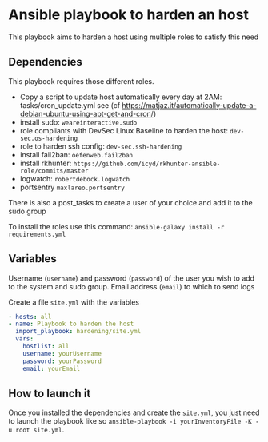 # Ansible playbook to harden an host

This playbook aims to harden a host using multiple roles to satisfy this need

## Dependencies

This playbook requires those different roles.

- Copy a script to update host automatically every day at 2AM: tasks/cron_update.yml see (cf <https://matjaz.it/automatically-update-a-debian-ubuntu-using-apt-get-and-cron/>)
- install sudo: `weareinteractive.sudo`
- role compliants with DevSec Linux Baseline to harden the host: `dev-sec.os-hardening`
- role to harden ssh config: `dev-sec.ssh-hardening`
- install fail2ban: `oefenweb.fail2ban`
- install rkhunter: `https://github.com/icyd/rkhunter-ansible-role/commits/master`
- logwatch: `robertdebock.logwatch`
- portsentry `maxlareo.portsentry`

There is also a post_tasks to create a user of your choice and add it to the sudo group

To install the roles use this command:
`ansible-galaxy install -r  requirements.yml`

## Variables

Username (`username`) and password (`password`) of the user you wish to add to the system and sudo group.
Email address (`email`) to which to send logs

Create a file `site.yml` with the variables

```yml
- hosts: all
- name: Playbook to harden the host
  import_playbook: hardening/site.yml
  vars:
    hostlist: all
    username: yourUsername
    password: yourPassword
    email: yourEmail
```

## How to launch it

Once you installed the dependencies and create the `site.yml`, you just need to launch the playbook like so `ansible-playbook -i yourInventoryFile -K -u root site.yml`.
